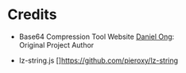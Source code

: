 Credits
=======

- Base64 Compression Tool Website
    [Daniel Ong](https://github.com/danielongwy):<br/>
    Original Project Author

- lz-string.js
    []https://github.com/pieroxy/lz-string


